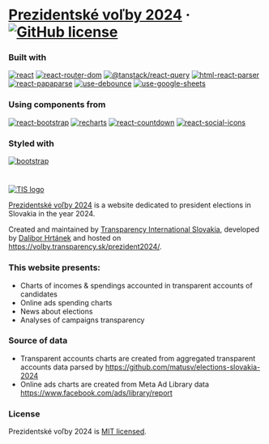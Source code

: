 # [Prezidentské voľby 2024](https://volby.transparency.sk/prezident2024/) &middot; [![GitHub license](https://img.shields.io/badge/license-MIT-yellow.svg)](https://github.com/dacko-sk/tis-volby-prezident-24/blob/main/LICENSE)

### Built with

[![react](https://img.shields.io/badge/react-v18.2.0-blue)](https://www.npmjs.com/package/react)
[![react-router-dom](https://img.shields.io/badge/react--router--dom-v6.14.2-blue)](https://www.npmjs.com/package/react-router-dom)
[![@tanstack/react-query](https://img.shields.io/badge/@tanstack/react--query-v4.32.6-blue)](https://www.npmjs.com/package/@tanstack/react-query)
[![html-react-parser](https://img.shields.io/badge/html--react--parser-v4.2.0-blue)](https://www.npmjs.com/package/html-react-parser)
[![react-papaparse](https://img.shields.io/badge/react--papaparse-v4.1.0-blue)](https://www.npmjs.com/package/react-papaparse)
[![use-debounce](https://img.shields.io/badge/use--debounce-v9.0.4-blue)](https://www.npmjs.com/package/use-debounce)
[![use-google-sheets](https://img.shields.io/badge/use--google--sheets-v2.0.0-blue)](https://www.npmjs.com/package/use-debounce)

### Using components from

[![react-bootstrap](https://img.shields.io/badge/react--bootstrap-v2.8.0-yellowgreen)](https://www.npmjs.com/package/react-bootstrap)
[![recharts](https://img.shields.io/badge/recharts-v2.7.2-yellowgreen)](https://www.npmjs.com/package/recharts)
[![react-countdown](https://img.shields.io/badge/react--countdown-v2.3.5-yellowgreen)](https://www.npmjs.com/package/react-countdown)
[![react-social-icons](https://img.shields.io/badge/react--social--icons-v6.12.0-yellowgreen)](https://www.npmjs.com/package/react-social-icons)

### Styled with

[![bootstrap](https://img.shields.io/badge/bootstrap-v5.3.1-orange)](https://www.npmjs.com/package/bootstrap)

#

[![TIS logo](https://transparency.sk/wp-content/uploads/2020/11/tis_full-1.svg)](https://transparency.sk)

[Prezidentské voľby 2024](https://volby.transparency.sk/prezident2024/) is a website dedicated to president elections in Slovakia in the year 2024.

Created and maintained by [Transparency International Slovakia](https://transparency.sk/), developed by [Dalibor Hrtánek](https://github.com/dacko-sk) and hosted on https://volby.transparency.sk/prezident2024/.

### This website presents:

-   Charts of incomes & spendings accounted in transparent accounts of candidates
-   Online ads spending charts
-   News about elections
-   Analyses of campaigns transparency

### Source of data

-   Transparent accounts charts are created from aggregated transparent accounts data parsed by
    https://github.com/matusv/elections-slovakia-2024
-   Online ads charts are created from Meta Ad Library data
    https://www.facebook.com/ads/library/report

### License

Prezidentské voľby 2024 is [MIT licensed](./LICENSE).
